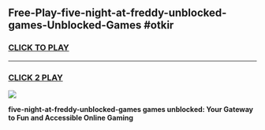 
## Free-Play-five-night-at-freddy-unblocked-games-Unblocked-Games #otkir
<h3>
<a href="https://news.freeplayer.one?title=five-night-at-freddy-unblocked-games&ref=8M">CLICK TO PLAY</a></h3>
<hr>

<h3>
<a href="https://news.freeplayer.one?title=five-night-at-freddy-unblocked-games&ref=8M">CLICK 2 PLAY</a>
  
</h3>

<a href="https://news.freeplayer.one?title=five-night-at-freddy-unblocked-games&ref=8M"><img src="https://clearcache.store/games.png"></a>


**five-night-at-freddy-unblocked-games games unblocked: Your Gateway to Fun and Accessible Online Gaming**

